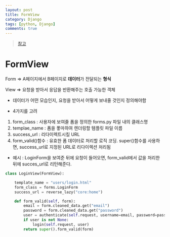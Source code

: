 ```yaml
---
layout: post
title: FormView
category: Django
tags: [python, Django]
comments: true
---
```


> [참고](http://ccbv.co.uk/)

# FormView

Form => A페이지에서 B페이지로 **데이터**가 전달되는 **형식** 

View => 요청을 받아서 응답을 반환해주는 호출 가능한 객체

- 데이터가 어떤 모습인지, 요청을 받아서 어떻게 보내줄 것인지 정의해야함

- 4가지를 고려

1. form_class : 사용자에 보여줄 폼을 정의한 forms.py 파일 내의 클래스명
2. templae_name : 폼을 퐇마하여 렌더링할 템플릿 파일 이름
3. success_url : 리다이렉트시킬 URL
4. form_valid()함수 : 유효한 폼 데이터로 처리할 로직 코딩. super()함수를 사용하면, success_url로 지정된 URL로 리다이렉션 처리됨

- 예시 : LoginForm을 보여준 뒤에 요청이 들어오면, form_valid에서 값을 처리한 뒤에 succes_url로 리턴해준다.

```python
class LoginView(FormView):

    template_name = "users/login.html"
    form_class = forms.LoginForm
    success_url = reverse_lazy("core:home")

    def form_valid(self, form):
        email = form.cleaned_data.get("email")
        password = form.cleaned_data.get("password")
        user = authenticate(self.request, username=email, password=password)
        if user is not None:
            login(self.request, user)
        return super().form_valid(form)
```

